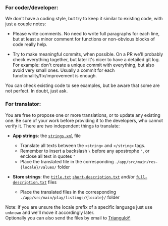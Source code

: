 ### For coder/developer:

We don't have a coding style, but try to keep it similar to existing code, with just a couple notes:

- Please write comments. No need to write full paragraphs for each line, but at least a minor comment for functions or non-obvious blocks of code really help.

- Try to make meaningful commits, when possible. On a PR we'll probably check everything together, but later it's nicer to have a detailed git log. For example: don't create a unique commit with everything, but also avoid very small ones. Usually a commit for each functionality/fix/improvement is enough.

You can check existing code to see examples, but be aware that some are not perfect. In doubt, just ask.


### For translator: 

You are free to propose one or more translations, or to update any existing one. Be sure of your work before providing it to the developers, who cannot verify it. There are two independent things to translate:

- **App strings**: the [`strings.xml`](./app/src/main/res/values/strings.xml) file
  - Translate all texts between the `<string>` and `</string>` tags.
  - Remember to insert a backslash `\` before any apostrophe `'`, or enclose all text in quotes `"`
  - Place the translated file in the corresponding `./app/src/main/res-{locale}/values/` folder

- **Store strings**: the [`title.txt`](./app/src/main/play/listings/en-US/title.txt) [`short-description.txt`](./app/src/main/play/listings/en-US/short-description.txt) and/or [`full-description.txt`](./app/src/main/play/listings/en-US/full-description.txt) files
  - Place the translated files in the corresponding `./app/src/main/play/listings/{locale}/` folder
  
Note: if you are unsure the locale prefix of a specific language just use `unknown` and we'll move it accordingly later.  
Optionally you can also send the files by email to [TrianguloY](https://github.com/TrianguloY)
